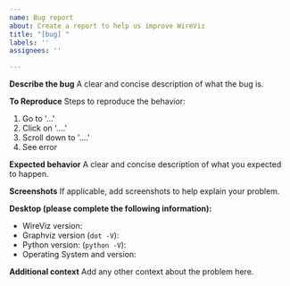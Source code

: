 ```yaml
---
name: Bug report
about: Create a report to help us improve WireViz
title: "[bug] "
labels: ''
assignees: ''

---
```


<!-- Please add a brief summary of your issue to the title above, after the
     "[bug]" prefix -->

**Describe the bug**
A clear and concise description of what the bug is.

**To Reproduce**
Steps to reproduce the behavior:
1. Go to '...'
2. Click on '....'
3. Scroll down to '....'
4. See error

**Expected behavior**
A clear and concise description of what you expected to happen.

**Screenshots**
If applicable, add screenshots to help explain your problem.

**Desktop (please complete the following information):**
- WireViz version: 
- Graphviz version (`dot -V`): 
- Python version: (`python -V`): 
- Operating System and version: 

**Additional context**
Add any other context about the problem here.
